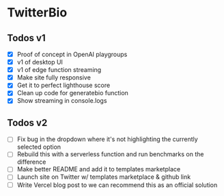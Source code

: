 # TwitterBio

## Todos v1

- [x] Proof of concept in OpenAI playgroups
- [x] v1 of desktop UI
- [x] v1 of edge function streaming
- [x] Make site fully responsive
- [x] Get it to perfect lighthouse score
- [x] Clean up code for generatebio function
- [x] Show streaming in console.logs

## Todos v2

- [ ] Fix bug in the dropdown where it's not highlighting the currently selected option
- [ ] Rebuild this with a serverless function and run benchmarks on the difference
- [ ] Make better README and add it to templates marketplace
- [ ] Launch site on Twitter w/ templates marketplace & github link
- [ ] Write Vercel blog post to we can recommend this as an official solution
